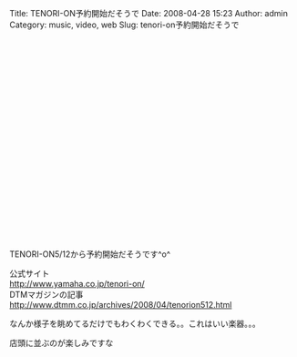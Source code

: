 Title: TENORI-ON予約開始だそうで
Date: 2008-04-28 15:23
Author: admin
Category: music, video, web
Slug: tenori-on予約開始だそうで

<object height="355" width="425"><param name="movie" value="http://www.youtube.com/v/_SGwDhKTrwU&amp;hl=en"></param><param name="wmode" value="transparent"></param><embed src="http://www.youtube.com/v/_SGwDhKTrwU&amp;hl=en" type="application/x-shockwave-flash" wmode="transparent" height="355" width="425"></object>

<span class="caps">TENORI</span>-ON5/12から予約開始だそうです\^o\^

公式サイト  
<http://www.yamaha.co.jp/tenori-on/>  
<span class="caps">DTM</span>マガジンの記事  
<http://www.dtmm.co.jp/archives/2008/04/tenorion512.html>

なんか様子を眺めてるだけでもわくわくできる。。これはいい楽器。。。

店頭に並ぶのが楽しみですな
